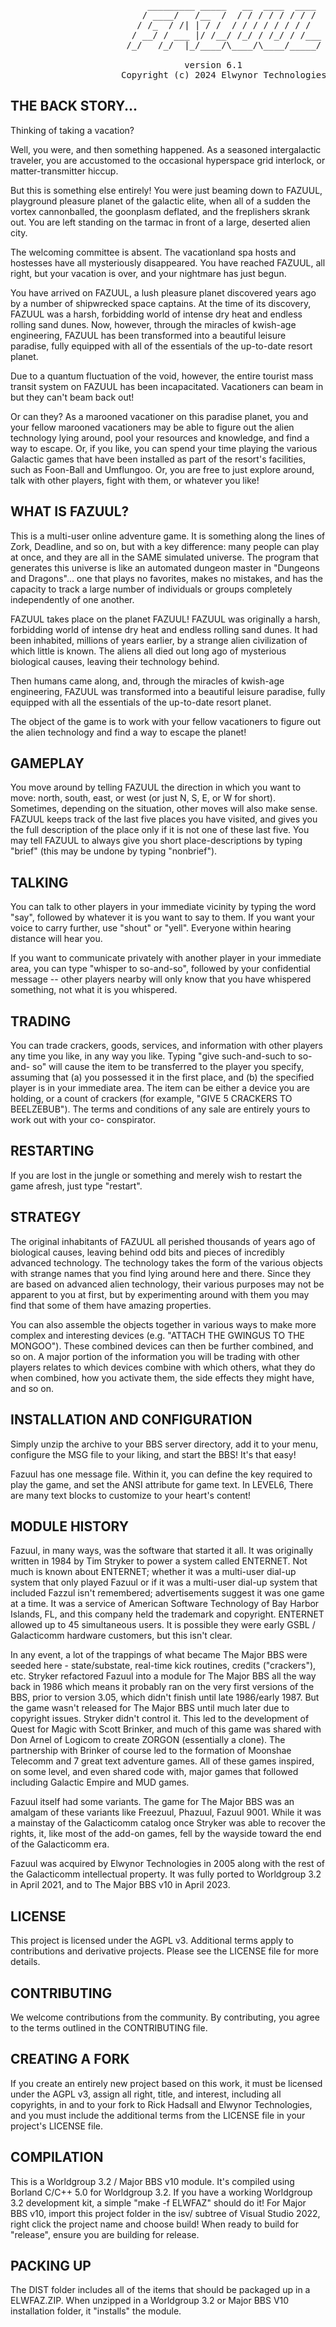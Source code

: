 <pre>
                          _________ _____   __  ____  ____
                         / ____/   /__  /  / / / / / / / /
                        / /_  / /| | / /  / / / / / / / /
                       / __/ / ___ |/ /__/ /_/ / /_/ / /___
                      /_/   /_/  |_/____/\____/\____/_____/
                                                                                                                 
                                 version 6.1
                     Copyright (c) 2024 Elwynor Technologies
</pre>

## THE BACK STORY...

 Thinking of taking a vacation?

 Well, you were, and then something happened.  As a seasoned intergalactic
 traveler, you are accustomed to the occasional hyperspace grid interlock, or
 matter-transmitter hiccup.

 But this is something else entirely!  You were just beaming down to FAZUUL,
 playground pleasure planet of the galactic elite, when all of a sudden the
 vortex cannonballed, the goonplasm deflated, and the freplishers skrank out.
 You are left standing on the tarmac in front of a large, deserted alien city.

 The welcoming committee is absent.  The vacationland spa hosts and hostesses
 have all mysteriously disappeared.  You have reached FAZUUL, all right, but
 your vacation is over, and your nightmare has just begun.

 You have arrived on FAZUUL, a lush pleasure planet discovered years ago by a
 number of shipwrecked space captains.  At the time of its discovery, FAZUUL
 was a harsh, forbidding world of intense dry heat and endless rolling sand
 dunes.  Now, however, through the miracles of kwish-age engineering, FAZUUL
 has been transformed into a beautiful leisure paradise, fully equipped with
 all of the essentials of the up-to-date resort planet.

 Due to a quantum fluctuation of the void, however, the entire tourist mass
 transit system on FAZUUL has been incapacitated.  Vacationers can beam in but
 they can't beam back out!

 Or can they?  As a marooned vacationer on this paradise planet, you and your
 fellow marooned vacationers may be able to figure out the alien technology
 lying around, pool your resources and knowledge, and find a way to escape.
 Or, if you like, you can spend your time playing the various Galactic games
 that have been installed as part of the resort's facilities, such as Foon-Ball
 and Umflungoo.  Or, you are free to just explore around, talk with other
 players, fight with them, or whatever you like!
 
## WHAT IS FAZUUL?

 This is a multi-user online adventure game. It is something along the lines of
 Zork, Deadline, and so on, but with a key difference: many people can play at
 once, and they are all in the SAME simulated universe.  The program that
 generates this universe is like an automated dungeon master in "Dungeons and
 Dragons"... one that plays no favorites, makes no mistakes, and has the
 capacity to track a large number of individuals or groups completely
 independently of one another.

 FAZUUL takes place on the planet FAZUUL! FAZUUL was originally a harsh,
 forbidding world of intense dry heat and endless rolling sand dunes.  It had
 been inhabited, millions of years earlier, by a strange alien civilization of
 which little is known.  The aliens all died out long ago of mysterious
 biological causes, leaving their technology behind.

 Then humans came along, and, through the miracles of kwish-age engineering,
 FAZUUL was transformed into a beautiful leisure paradise, fully equipped with
 all the essentials of the up-to-date resort planet.

 The object of the game is to work with your fellow vacationers to figure out
 the alien technology and find a way to escape the planet!

## GAMEPLAY

 You move around by telling FAZUUL the direction in which you want to move:
 north, south, east, or west (or just N, S, E, or W for short). Sometimes,
 depending on the situation, other moves will also make sense.  FAZUUL keeps
 track of the last five places you have visited, and gives you the full
 description of the place only if it is not one of these last five.  You may
 tell FAZUUL to always give you short place-descriptions by typing "brief"
 (this may be undone by typing "nonbrief").

## TALKING

 You can talk to other players in your immediate vicinity by typing the word
 "say", followed by whatever it is you want to say to them.  If you want your
 voice to carry further, use "shout" or "yell".  Everyone within hearing
 distance will hear you.

 If you want to communicate privately with another player in your immediate
 area, you can type "whisper to so-and-so", followed by your confidential
 message -- other players nearby will only know that you have whispered
 something, not what it is you whispered.

## TRADING

 You can trade crackers, goods, services, and information with other players
 any time you like, in any way you like.  Typing "give such-and-such to so-and-
 so" will cause the item to be transferred to the player you specify, assuming
 that (a) you possessed it in the first place, and (b) the specified player is
 in your immediate area.  The item can be either a device you are holding, or a
 count of crackers (for example, "GIVE 5 CRACKERS TO BEELZEBUB").  The terms
 and conditions of any sale are entirely yours to work out with your co-
 conspirator.

## RESTARTING

 If you are lost in the jungle or something and merely wish to restart the game
 afresh, just type "restart".

## STRATEGY

 The original inhabitants of FAZUUL all perished thousands of years ago of
 biological causes, leaving behind odd bits and pieces of incredibly advanced
 technology.  The technology takes the form of the various objects with strange
 names that you find lying around here and there. Since they are based on
 advanced alien technology, their various purposes may not be apparent to you
 at first, but by experimenting around with them you may find that some of them
 have amazing properties.

 You can also assemble the objects together in various ways to make more
 complex and interesting devices (e.g.  "ATTACH THE GWINGUS TO THE MONGOO").
 These combined devices can then be further combined, and so on.  A major
 portion of the information you will be trading with other players relates to
 which devices combine with which others, what they do when combined, how you
 activate them, the side effects they might have, and so on.

## INSTALLATION AND CONFIGURATION
 
 Simply unzip the archive to your BBS server directory, add 
 it to your menu, configure the MSG file to your liking, and start 
 the BBS!  It's that easy! 

 Fazuul has one message file. Within it, you can define the key required 
 to play the game, and set the ANSI attribute for game text. In LEVEL6,
 There are many text blocks to customize to your heart's content!

## MODULE HISTORY
 
 Fazuul, in many ways, was the software that started it all. It was originally
 written in 1984 by Tim Stryker to power a system called ENTERNET. Not much is
 known about ENTERNET; whether it was a multi-user dial-up system that only
 played Fazuul or if it was a multi-user dial-up system that included Fazzul
 isn't remembered; advertisements suggest it was one game at a time. It was a
 service of American Software Technology of Bay Harbor Islands, FL, and this
 company held the trademark and copyright. ENTERNET allowed up to 45
 simultaneous users. It is possible they were early GSBL / Galacticomm hardware
 customers, but this isn't clear. 
 
 In any event, a lot of the trappings of what became The Major BBS were seeded
 here - state/substate, real-time kick routines, credits ("crackers"), etc.
 Stryker refactored Fazuul into a module for The Major BBS all the way back in
 1986 which means it probably ran on the very first versions of the BBS, prior
 to version 3.05, which didn't finish until late 1986/early 1987. But the game
 wasn't released for The Major BBS until much later due to copyright issues.
 Stryker didn't control it. This led to the development of Quest for Magic with
 Scott Brinker, and much of this game was shared with Don Arnel of Logicom to
 create ZORGON (essentially a clone). The partnership with Brinker of course
 led to the formation of Moonshae Telecomm and 7 great text adventure games.
 All of these games inspired, on some level, and even shared code with, major
 games that followed including Galactic Empire and MUD games.

 Fazuul itself had some variants. The game for The Major BBS was an amalgam of
 these variants like Freezuul, Phazuul, Fazuul 9001. While it was a mainstay of
 the Galacticomm catalog once Stryker was able to recover the rights, it, like
 most of the add-on games, fell by the wayside toward the end of the
 Galacticomm era.

 Fazuul was acquired by Elwynor Technologies in 2005 along with the rest of the
 Galacticomm intellectual property. It was fully ported to Worldgroup 3.2 in
 April 2021, and to The Major BBS v10 in April 2023.
   
## LICENSE

 This project is licensed under the AGPL v3. Additional terms apply to 
 contributions and derivative projects. Please see the LICENSE file for 
 more details.

## CONTRIBUTING

 We welcome contributions from the community. By contributing, you agree to the
 terms outlined in the CONTRIBUTING file.

## CREATING A FORK

 If you create an entirely new project based on this work, it must be licensed 
 under the AGPL v3, assign all right, title, and interest, including all 
 copyrights, in and to your fork to Rick Hadsall and Elwynor Technologies, and 
 you must include the additional terms from the LICENSE file in your project's 
 LICENSE file.

## COMPILATION

 This is a Worldgroup 3.2 / Major BBS v10 module. It's compiled using Borland
 C/C++ 5.0 for Worldgroup 3.2. If you have a working Worldgroup 3.2 development
 kit, a simple "make -f ELWFAZ" should do it! For Major BBS v10, import this
 project folder in the isv/ subtree of Visual Studio 2022, right click the
 project name and choose build! When ready to build for "release", ensure you
 are building for release.

## PACKING UP

 The DIST folder includes all of the items that should be packaged up in a 
 ELWFAZ.ZIP. When unzipped in a Worldgroup 3.2 or Major BBS V10 installation 
 folder, it "installs" the module.
